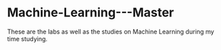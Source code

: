 # Machine-Learning---Master
These are the labs as well as the studies on Machine Learning during my time studying.

